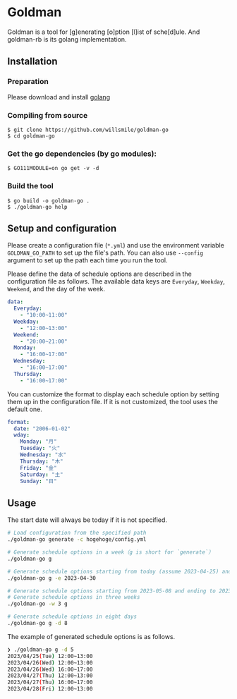# Goldman

Goldman is a tool for [g]enerating [o]ption [l]ist of sche[d]ule. And goldman-rb is its golang
implementation.

## Installation
### Preparation
Please download and install [golang](https://golang.org/dl/)

### Compiling from source
```
$ git clone https://github.com/willsmile/goldman-go
$ cd goldman-go
```

### Get the go dependencies (by go modules):
```
$ GO111MODULE=on go get -v -d
```

### Build the tool
```
$ go build -o goldman-go .
$ ./goldman-go help
```

## Setup and configuration
Please create a configuration file (`*.yml`) and use the environment variable `GOLDMAN_GO_PATH` to set up the file's path.
You can also use `--config` argument to set up the path each time you run the tool.

Please define the data of schedule options are described in the configuration file as follows.
The available data keys are `Everyday`, `Weekday`, `Weekend`, and the day of the week.

```yml:config.yml
data:
  Everyday:
    - "10:00~11:00"
  Weekday:
    - "12:00~13:00"
  Weekend:
    - "20:00~21:00"
  Monday: 
    - "16:00~17:00"
  Wednesday:
    - "16:00~17:00"
  Thursday:
    - "16:00~17:00"
```

You can customize the format to display each schedule option by setting them up in the configuration file. If it is not customized, the tool uses the default one.

```yml:config.yml
format:
  date: "2006-01-02"
  wday:
    Monday: "月"
    Tuesday: "火"
    Wednesday: "水"
    Thursday: "木"
    Friday: "金"
    Saturday: "土"
    Sunday: "日"
```

## Usage
The start date will always be today if it is not specified.

```sh
# Load configuration from the specified path
./goldman-go generate -c hogehoge/config.yml

# Generate schedule options in a week（g is short for `generate`）
./goldman-go g

# Generate schedule options starting from today (assume 2023-04-25) and ending to 2023-04-30
./goldman-go g -e 2023-04-30

# Generate schedule options starting from 2023-05-08 and ending to 2023-04-30
# Generate schedule options in three weeks
./goldman-go -w 3 g

# Generate schedule options in eight days
./goldman-go g -d 8
```

The example of generated schedule options is as follows.

```sh
❯ ./goldman-go g -d 5
2023/04/25(Tue) 12:00~13:00
2023/04/26(Wed) 12:00~13:00
2023/04/26(Wed) 16:00~17:00
2023/04/27(Thu) 12:00~13:00
2023/04/27(Thu) 16:00~17:00
2023/04/28(Fri) 12:00~13:00
```
